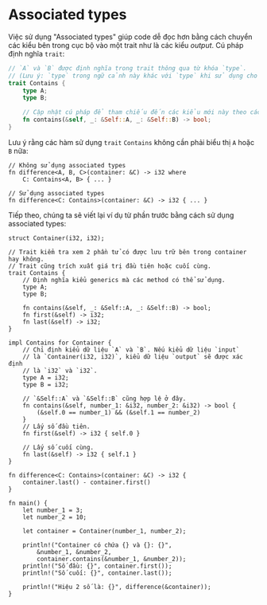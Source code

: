 # Associated types

Việc sử dụng "Associated types" giúp code dễ đọc hơn bằng cách chuyển
các kiểu bên trong cục bộ vào một trait như là các kiểu *output*.
Cú pháp định nghĩa `trait`:

```rust
// `A` và `B` được định nghĩa trong trait thông qua từ khóa `type`.
// (Lưu ý: `type` trong ngữ cảnh này khác với `type` khi sử dụng cho các aliases).
trait Contains {
    type A;
    type B;

    // Cập nhật cú pháp để tham chiếu đến các kiểu mới này theo cách chung chung (generically).
    fn contains(&self, _: &Self::A, _: &Self::B) -> bool;
}
```

Lưu ý rằng các hàm sử dụng `trait` `Contains` không cần phải biểu thị `A` hoặc `B` nữa:

```rust,ignore
// Không sử dụng associated types
fn difference<A, B, C>(container: &C) -> i32 where
    C: Contains<A, B> { ... }

// Sử dụng associated types
fn difference<C: Contains>(container: &C) -> i32 { ... }
```

Tiếp theo, chúng ta sẽ viết lại ví dụ từ phần trước bằng cách sử dụng associated types:

```rust,editable
struct Container(i32, i32);

// Trait kiểm tra xem 2 phần tử có được lưu trữ bên trong container hay không.
// Trait cũng trích xuất giá trị đầu tiên hoặc cuối cùng.
trait Contains {
    // Định nghĩa kiểu generics mà các method có thể sử dụng.
    type A;
    type B;

    fn contains(&self, _: &Self::A, _: &Self::B) -> bool;
    fn first(&self) -> i32;
    fn last(&self) -> i32;
}

impl Contains for Container {
    // Chỉ định kiểu dữ liệu `A` và `B`. Nếu kiểu dữ liệu `input`
    // là `Container(i32, i32)`, kiểu dữ liệu `output` sẽ được xác định
    // là `i32` và `i32`.
    type A = i32;
    type B = i32;

    // `&Self::A` và `&Self::B` cũng hợp lệ ở đây.
    fn contains(&self, number_1: &i32, number_2: &i32) -> bool {
        (&self.0 == number_1) && (&self.1 == number_2)
    }
    // Lấy số đầu tiên.
    fn first(&self) -> i32 { self.0 }

    // Lấy số cuối cùng.
    fn last(&self) -> i32 { self.1 }
}

fn difference<C: Contains>(container: &C) -> i32 {
    container.last() - container.first()
}

fn main() {
    let number_1 = 3;
    let number_2 = 10;

    let container = Container(number_1, number_2);

    println!("Container có chứa {} và {}: {}",
        &number_1, &number_2,
        container.contains(&number_1, &number_2));
    println!("Số đầu: {}", container.first());
    println!("Số cuối: {}", container.last());
    
    println!("Hiệu 2 số là: {}", difference(&container));
}
```